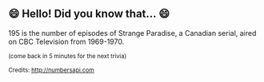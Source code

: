 ## :smile: Hello! Did you know that... :smile:
195 is the number of episodes of Strange Paradise, a Canadian serial, aired on CBC Television from 1969-1970.

<sup>(come back in 5 minutes for the next trivia)</sup>


<sup>Credits: http://numbersapi.com</sup>
